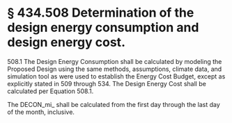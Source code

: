 # § 434.508   Determination of the design energy consumption and design energy cost.

508.1 The Design Energy Consumption shall be calculated by modeling the Proposed Design using the same methods, assumptions, climate data, and simulation tool as were used to establish the Energy Cost Budget, except as explicitly stated in 509 through 534. The Design Energy Cost shall be calculated per Equation 508.1. 


The DECON_mi_ shall be calculated from the first day through the last day of the month, inclusive.





